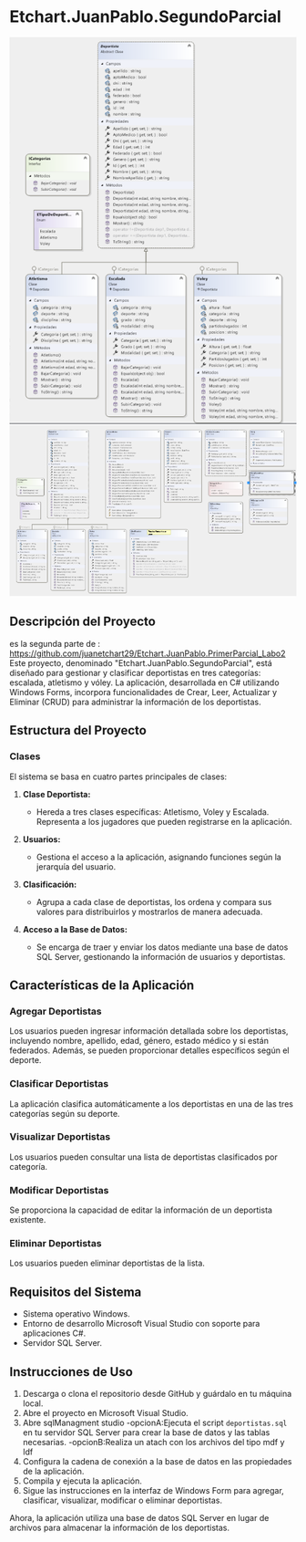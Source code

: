 # Etchart.JuanPablo.SegundoParcial

![Diagrama Principal](src/diagramaPrincipal.png)
![Diagrama Completo](src/diagramaCompleto.png)

## Descripción del Proyecto
es la segunda parte de : https://github.com/juanetchart29/Etchart.JuanPablo.PrimerParcial_Labo2
Este proyecto, denominado "Etchart.JuanPablo.SegundoParcial", está diseñado para gestionar y clasificar deportistas en tres categorías: escalada, atletismo y vóley. La aplicación, desarrollada en C# utilizando Windows Forms, incorpora funcionalidades de Crear, Leer, Actualizar y Eliminar (CRUD) para administrar la información de los deportistas.

## Estructura del Proyecto

### Clases

El sistema se basa en cuatro partes principales de clases:

1. **Clase Deportista:**
   - Hereda a tres clases específicas: Atletismo, Voley y Escalada. Representa a los jugadores que pueden registrarse en la aplicación.

2. **Usuarios:**
   - Gestiona el acceso a la aplicación, asignando funciones según la jerarquía del usuario.

3. **Clasificación:**
   - Agrupa a cada clase de deportistas, los ordena y compara sus valores para distribuirlos y mostrarlos de manera adecuada.

4. **Acceso a la Base de Datos:**
   - Se encarga de traer y enviar los datos mediante una base de datos SQL Server, gestionando la información de usuarios y deportistas.

## Características de la Aplicación

### Agregar Deportistas
Los usuarios pueden ingresar información detallada sobre los deportistas, incluyendo nombre, apellido, edad, género, estado médico y si están federados. Además, se pueden proporcionar detalles específicos según el deporte.

### Clasificar Deportistas
La aplicación clasifica automáticamente a los deportistas en una de las tres categorías según su deporte.

### Visualizar Deportistas
Los usuarios pueden consultar una lista de deportistas clasificados por categoría.

### Modificar Deportistas
Se proporciona la capacidad de editar la información de un deportista existente.

### Eliminar Deportistas
Los usuarios pueden eliminar deportistas de la lista.

## Requisitos del Sistema

- Sistema operativo Windows.
- Entorno de desarrollo Microsoft Visual Studio con soporte para aplicaciones C#.
- Servidor SQL Server.

## Instrucciones de Uso

1. Descarga o clona el repositorio desde GitHub y guárdalo en tu máquina local.
2. Abre el proyecto en Microsoft Visual Studio.
3. Abre sqlManagment studio
-opcionA:Ejecuta el script `deportistas.sql` en tu servidor SQL Server para crear la base de datos y las tablas necesarias.
-opcionB:Realiza un atach con los archivos del tipo mdf y ldf
4. Configura la cadena de conexión a la base de datos en las propiedades de la aplicación.
5. Compila y ejecuta la aplicación.
6. Sigue las instrucciones en la interfaz de Windows Form para agregar, clasificar, visualizar, modificar o eliminar deportistas.

Ahora, la aplicación utiliza una base de datos SQL Server en lugar de archivos para almacenar la información de los deportistas.
